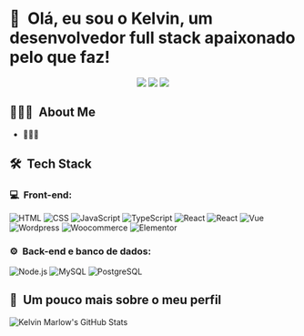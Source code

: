 <h1>👋 &nbsp;Olá, eu sou o Kelvin, um desenvolvedor full stack apaixonado pelo que faz!</h1>
<p align="center">
<a href="https://instagram.com/kelvinmarlow1"><img src="https://img.shields.io/badge/-@kelvinmarlow1_-E4405F?style=flat-square&logo=Instagram&logoColor=white"/></a>
<a href="https://www.linkedin.com/in/kelvin-marlow-87065a103"><img src="https://img.shields.io/badge/-Kelvin%20Marlow-0077B5?style=flat-square&logo=Linkedin&logoColor=white"/></a>
<a href="mailto:kelvinmarlow@arca.com.py"><img src="https://img.shields.io/badge/-kelvinmarlow@arca.com.py-D14836?style=flat-square&logo=Gmail&logoColor=white"/></a>
</p>

<h2> 👨🏻‍💻 &nbsp;About Me </h2>

- 👨🏻‍💻 &nbsp; 

<h2> 🛠 &nbsp;Tech Stack</h2>
<h3>💻 &nbsp;Front-end:</h3>

![HTML](https://img.shields.io/badge/-HTML-333333?style=flat&logo=HTML5)
![CSS](https://img.shields.io/badge/-CSS-333333?style=flat&logo=CSS3&logoColor=1572B6)
![JavaScript](https://img.shields.io/badge/-JavaScript-333333?style=flat&logo=javascript)
![TypeScript](https://img.shields.io/badge/-TypeScript-333333?style=flat&logo=typescript&logoColor=2D79C7)
![React](https://img.shields.io/badge/-React-333333?style=flat&logo=react)
![React](https://img.shields.io/badge/-React%20Native-333333?style=flat&logo=react)
![Vue](https://img.shields.io/badge/-Vue-333333?style=flat&logo=vue.js)
![Wordpress](https://img.shields.io/badge/-Wordpress-333333?style=flat&logo=wordpress)
![Woocommerce](https://img.shields.io/badge/-Woocommerce-333333?style=flat&logo=woocommerce)
![Elementor](https://img.shields.io/badge/-Elementor-333333?style=flat&logo=elementor)


<h3>⚙️ &nbsp;Back-end e banco de dados:</h3>

![Node.js](https://img.shields.io/badge/-Node.js-333333?style=flat&logo=node.js)
![MySQL](https://img.shields.io/badge/-MySQL-333333?style=flat&logo=mysql)
![PostgreSQL](https://img.shields.io/badge/-PostgreSQL-333333?style=flat&logo=postgresql)


<h2>🚀 &nbsp;Um pouco mais sobre o meu perfil</h2>

![Kelvin Marlow's GitHub Stats](https://github-readme-stats.vercel.app/api?username=kelvinmarlow&show_icons=true&theme=dracula)


